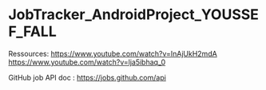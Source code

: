 # JobTracker_AndroidProject_YOUSSEF_FALL
Ressources:
https://www.youtube.com/watch?v=InAjUkH2mdA
https://www.youtube.com/watch?v=lja5ibhaq_0

GitHub job API doc :
https://jobs.github.com/api
